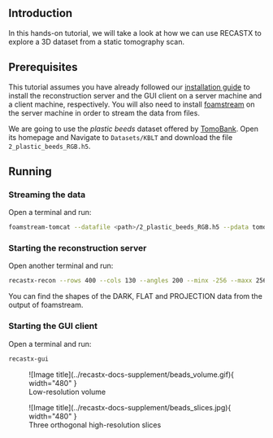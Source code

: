 
## Introduction

In this hands-on tutorial, we will take a look at how we can use RECASTX to explore
a 3D dataset from a static tomography scan.

## Prerequisites

This tutorial assumes you have already followed our [installation guide](../installation.md) 
to install the reconstruction server and the GUI client on a server machine and a client 
machine, respectively. You will also need to install 
[foamstream](https://github.com/zhujun98/foamstream.git) on the server machine in order 
to stream the data from files.

We are going to use the *plastic beeds* dataset offered by 
[TomoBank](https://tomobank.readthedocs.io/en/latest/#). Open its homepage and Navigate 
to `Datasets/KBLT` and download the file `2_plastic_beeds_RGB.h5`.

## Running

### Streaming the data

Open a terminal and run:
```sh
foamstream-tomcat --datafile <path>/2_plastic_beeds_RGB.h5 --pdata tomo -pflat flat
```

### Starting the reconstruction server

Open another terminal and run:
```sh
recastx-recon --rows 400 --cols 130 --angles 200 --minx -256 --maxx 256 --miny -256 --maxy 256
```

You can find the shapes of the DARK, FLAT and PROJECTION data from the output of foamstream. 

### Starting the GUI client

Open a terminal and run:
```sh
recastx-gui
```

<figure markdown>
  ![Image title](../recastx-docs-supplement/beads_volume.gif){ width="480" }
  <figcaption>Low-resolution volume</figcaption>
</figure>

<figure markdown>
  ![Image title](../recastx-docs-supplement/beads_slices.jpg){ width="480" }
  <figcaption>Three orthogonal high-resolution slices</figcaption>
</figure>